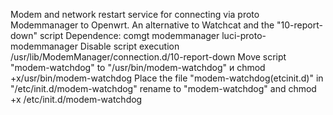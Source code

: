 Modem and network restart service for connecting via proto Modemmanager to Openwrt. An alternative to Watchcat and the "10-report-down" script
Dependence: comgt modemmanager luci-proto-modemmanager
Disable script execution /usr/lib/ModemManager/connection.d/10-report-down
Move script "modem-watchdog"   to "/usr/bin/modem-watchdog" и chmod +x/usr/bin/modem-watchdog
Place the file "modem-watchdog(etcinit.d)"  in "/etc/init.d/modem-watchdog" rename to "modem-watchdog" and chmod +x /etc/init.d/modem-watchdog
